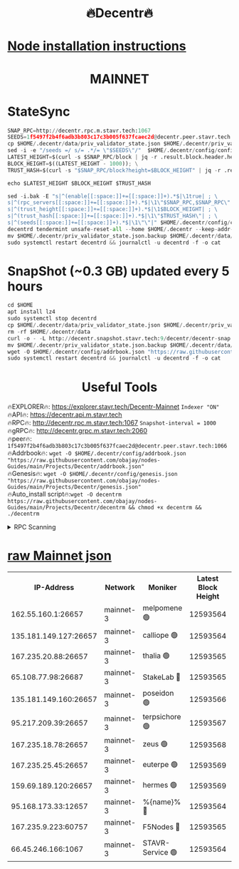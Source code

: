 <h1 align="center"> 🔥Decentr🔥</h1>

[Node installation instructions](https://github.com/obajay/nodes-Guides/tree/main/Projects/Decentr)
=
<h1 align="center"> MAINNET</h1>

# StateSync
```python
SNAP_RPC=http://decentr.rpc.m.stavr.tech:1067
SEEDS=1f5497f2b4f6adb3b803c17c3b005f637fcaec2d@decentr.peer.stavr.tech:1066
cp $HOME/.decentr/data/priv_validator_state.json $HOME/.decentr/priv_validator_state.json.backup
sed -i -e "/seeds =/ s/= .*/= \"$SEEDS\"/"  $HOME/.decentr/config/config.toml
LATEST_HEIGHT=$(curl -s $SNAP_RPC/block | jq -r .result.block.header.height); \
BLOCK_HEIGHT=$((LATEST_HEIGHT - 1000)); \
TRUST_HASH=$(curl -s "$SNAP_RPC/block?height=$BLOCK_HEIGHT" | jq -r .result.block_id.hash)

echo $LATEST_HEIGHT $BLOCK_HEIGHT $TRUST_HASH

sed -i.bak -E "s|^(enable[[:space:]]+=[[:space:]]+).*$|\1true| ; \
s|^(rpc_servers[[:space:]]+=[[:space:]]+).*$|\1\"$SNAP_RPC,$SNAP_RPC\"| ; \
s|^(trust_height[[:space:]]+=[[:space:]]+).*$|\1$BLOCK_HEIGHT| ; \
s|^(trust_hash[[:space:]]+=[[:space:]]+).*$|\1\"$TRUST_HASH\"| ; \
s|^(seeds[[:space:]]+=[[:space:]]+).*$|\1\"\"|" $HOME/.decentr/config/config.toml
decentrd tendermint unsafe-reset-all --home $HOME/.decentr --keep-addr-book
mv $HOME/.decentr/priv_validator_state.json.backup $HOME/.decentr/data/priv_validator_state.json
sudo systemctl restart decentrd && journalctl -u decentrd -f -o cat
```
# SnapShot (~0.3 GB) updated every 5 hours
```python
cd $HOME
apt install lz4
sudo systemctl stop decentrd
cp $HOME/.decentr/data/priv_validator_state.json $HOME/.decentr/priv_validator_state.json.backup
rm -rf $HOME/.decentr/data
curl -o - -L http://decentr.snapshot.stavr.tech:9/decentr/decentr-snap.tar.lz4 | lz4 -c -d - | tar -x -C $HOME/.decentr --strip-components 2
mv $HOME/.decentr/priv_validator_state.json.backup $HOME/.decentr/data/priv_validator_state.json
wget -O $HOME/.decentr/config/addrbook.json "https://raw.githubusercontent.com/obajay/nodes-Guides/main/Projects/Decentr/addrbook.json"
sudo systemctl restart decentrd && journalctl -u decentrd -f -o cat
```

 <h1 align="center"> Useful Tools</h1>

🔥EXPLORER🔥:     https://explorer.stavr.tech/Decentr-Mainnet        `Indexer "ON"` \
🔥API🔥:          https://decentr.api.m.stavr.tech \
🔥RPC🔥:          http://decentr.rpc.m.stavr.tech:1067              `Snapshot-interval = 1000` \
🔥gRPC🔥:         http://decentr.grpc.m.stavr.tech:2060 \
🔥peer🔥:         `1f5497f2b4f6adb3b803c17c3b005f637fcaec2d@decentr.peer.stavr.tech:1066` \
🔥Addrbook🔥:  `wget -O $HOME/.decentr/config/addrbook.json "https://raw.githubusercontent.com/obajay/nodes-Guides/main/Projects/Decentr/addrbook.json"` \
🔥Genesis🔥:  `wget -O $HOME/.decentr/config/genesis.json "https://raw.githubusercontent.com/obajay/nodes-Guides/main/Projects/Decentr/genesis.json"` \
🔥Auto_install script🔥:`wget -O decentrm https://raw.githubusercontent.com/obajay/nodes-Guides/main/Projects/Decentr/decentrm && chmod +x decentrm && ./decentrm`

<details>
<summary>RPC Scanning</summary>

<h2 align="center"> We scan nodes in real time every 4 hours. And we provide the final result of RPC endpoints.
We cannot influence the operation of these nodes in any way. </h2>


```python
If Voting Power is higher than 0 --> then the Node is a validator of the network and may be subject to attack and be a potential threat to the chain.
```
```python
We marked such validators with a red symbol
```

</details>

[raw Mainnet json](https://rpc-check.decentrm.stavr.tech/decentrm/rpc-decentrm-result.json)
=



<table><tr><th>IP-Address</th><th>Network</th><th>Moniker</th><th>Latest Block Height</th><th>Earliest Block Height</th><th>Catching Up</th><th>Tx Index</th><th>Voting Power</th><th>Scan Time</th></tr><tr><td>162.55.160.1:26657</td><td>mainnet-3</td><td>melpomene 🟢</td><td>12593564</td><td>1688950</td><td>False</td><td>on</td><td>0</td><td>2024-01-25T21:35:25.265532169UTC</td></tr><tr><td>135.181.149.127:26657</td><td>mainnet-3</td><td>calliope 🟢</td><td>12593564</td><td>1688950</td><td>False</td><td>on</td><td>0</td><td>2024-01-25T21:35:27.691401509UTC</td></tr><tr><td>167.235.20.88:26657</td><td>mainnet-3</td><td>thalia 🟢</td><td>12593565</td><td>1688950</td><td>False</td><td>on</td><td>0</td><td>2024-01-25T21:35:33.463040103UTC</td></tr><tr><td>65.108.77.98:26687</td><td>mainnet-3</td><td>StakeLab 🔴</td><td>12593565</td><td>1688950</td><td>False</td><td>on</td><td>5404254</td><td>2024-01-25T21:35:33.847040422UTC</td></tr><tr><td>135.181.149.160:26657</td><td>mainnet-3</td><td>poseidon 🟢</td><td>12593566</td><td>1688950</td><td>False</td><td>on</td><td>0</td><td>2024-01-25T21:35:38.824443354UTC</td></tr><tr><td>95.217.209.39:26657</td><td>mainnet-3</td><td>terpsichore 🟢</td><td>12593567</td><td>1688950</td><td>False</td><td>on</td><td>0</td><td>2024-01-25T21:35:45.428731281UTC</td></tr><tr><td>167.235.18.78:26657</td><td>mainnet-3</td><td>zeus 🟢</td><td>12593568</td><td>1688950</td><td>False</td><td>on</td><td>0</td><td>2024-01-25T21:35:49.804281993UTC</td></tr><tr><td>167.235.25.45:26657</td><td>mainnet-3</td><td>euterpe 🟢</td><td>12593569</td><td>1688950</td><td>False</td><td>on</td><td>0</td><td>2024-01-25T21:35:52.098531060UTC</td></tr><tr><td>159.69.189.120:26657</td><td>mainnet-3</td><td>hermes 🟢</td><td>12593569</td><td>1688950</td><td>False</td><td>on</td><td>0</td><td>2024-01-25T21:35:54.449484172UTC</td></tr><tr><td>95.168.173.33:12657</td><td>mainnet-3</td><td>%{name}% 🔴</td><td>12593564</td><td>8964001</td><td>False</td><td>on</td><td>4176582</td><td>2024-01-25T21:35:28.839898964UTC</td></tr><tr><td>167.235.9.223:60757</td><td>mainnet-3</td><td>F5Nodes 🔴</td><td>12593565</td><td>12380001</td><td>False</td><td>off</td><td>562</td><td>2024-01-25T21:35:29.062770005UTC</td></tr><tr><td>66.45.246.166:1067</td><td>mainnet-3</td><td>STAVR-Service 🟢</td><td>12593564</td><td>12593001</td><td>False</td><td>on</td><td>0</td><td>2024-01-25T21:35:28.338392729UTC</td></tr></table>